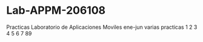 # Lab-APPM-206108
Practicas Laboratorio de Aplicaciones Moviles ene-jun 
varias practicas
1 2 3 4 5 6 7 89
